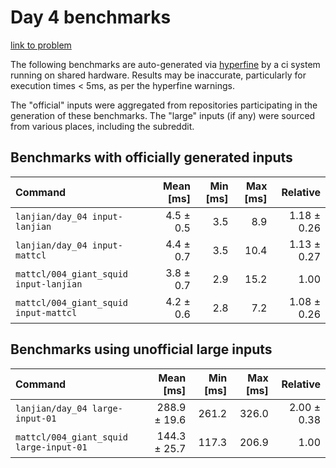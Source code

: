 # Day 4 benchmarks

[link to problem](http://adventofcode.com/2021/day/4)

The following benchmarks are auto-generated via [hyperfine](https://github.com/sharkdp/hyperfine) by a ci system running on shared hardware. Results may be inaccurate, particularly for execution times < 5ms, as per the hyperfine warnings.

The "official" inputs were aggregated from repositories participating in the generation of these benchmarks. The "large" inputs (if any) were sourced from various places, including the subreddit.

## Benchmarks with officially generated inputs
| Command | Mean [ms] | Min [ms] | Max [ms] | Relative |
|:---|---:|---:|---:|---:|
| `lanjian/day_04 input-lanjian` | 4.5 ± 0.5 | 3.5 | 8.9 | 1.18 ± 0.26 |
| `lanjian/day_04 input-mattcl` | 4.4 ± 0.7 | 3.5 | 10.4 | 1.13 ± 0.27 |
| `mattcl/004_giant_squid input-lanjian` | 3.8 ± 0.7 | 2.9 | 15.2 | 1.00 |
| `mattcl/004_giant_squid input-mattcl` | 4.2 ± 0.6 | 2.8 | 7.2 | 1.08 ± 0.26 |
## Benchmarks using unofficial large inputs
| Command | Mean [ms] | Min [ms] | Max [ms] | Relative |
|:---|---:|---:|---:|---:|
| `lanjian/day_04 large-input-01` | 288.9 ± 19.6 | 261.2 | 326.0 | 2.00 ± 0.38 |
| `mattcl/004_giant_squid large-input-01` | 144.3 ± 25.7 | 117.3 | 206.9 | 1.00 |

